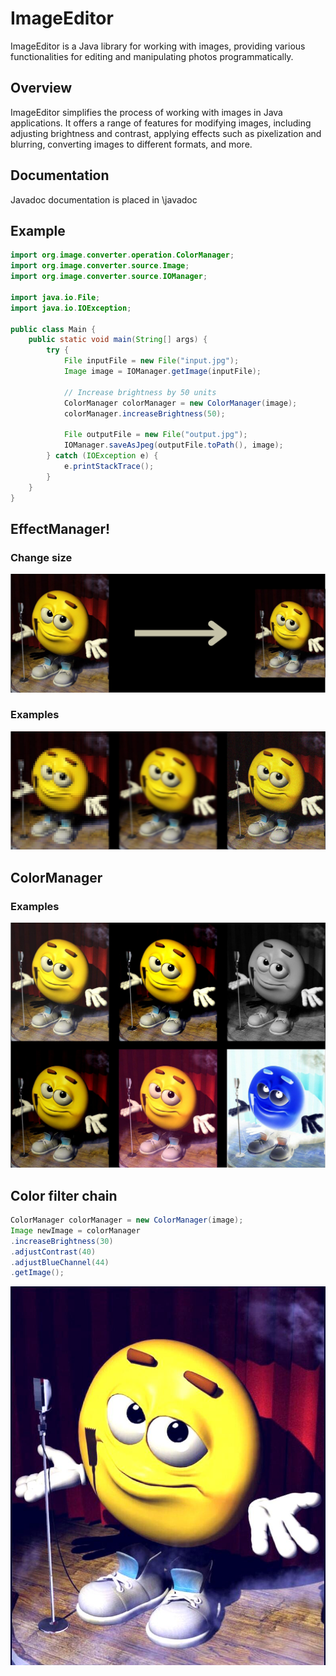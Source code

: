 # ImageEditor
ImageEditor is a Java library for working with images, providing various functionalities for editing and manipulating photos programmatically.

## Overview
ImageEditor simplifies the process of working with images in Java applications. It offers a range of features for modifying images, including adjusting brightness and contrast, applying effects such as pixelization and blurring, converting images to different formats, and more.

## Documentation
Javadoc documentation is placed in \javadoc
## Example
```java 
import org.image.converter.operation.ColorManager;
import org.image.converter.source.Image;
import org.image.converter.source.IOManager;

import java.io.File;
import java.io.IOException;

public class Main {
    public static void main(String[] args) {
        try {
            File inputFile = new File("input.jpg");
            Image image = IOManager.getImage(inputFile);

            // Increase brightness by 50 units
            ColorManager colorManager = new ColorManager(image);
            colorManager.increaseBrightness(50);

            File outputFile = new File("output.jpg");
            IOManager.saveAsJpeg(outputFile.toPath(), image);
        } catch (IOException e) {
            e.printStackTrace();
        }
    }
}
```
## EffectManager!
### Change size
![3.png](source%2F3.png)

### Examples
![2.png](source%2F2.png)

## ColorManager
### Examples

![1.png](source%2F1.png)

## Color filter chain
```java 
ColorManager colorManager = new ColorManager(image);
Image newImage = colorManager
.increaseBrightness(30)
.adjustContrast(40)
.adjustBlueChannel(44)
.getImage();
```
![example.jpg](source%2Fexample.jpg)